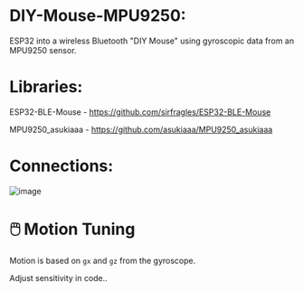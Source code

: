 # DIY-Mouse-MPU9250:
ESP32 into a wireless Bluetooth "DIY Mouse" using gyroscopic data from an MPU9250 sensor.

# Libraries:
ESP32-BLE-Mouse - https://github.com/sirfragles/ESP32-BLE-Mouse

MPU9250_asukiaaa - https://github.com/asukiaaa/MPU9250_asukiaaa

# Connections:

![image](https://github.com/user-attachments/assets/e8ba5b7d-006e-4118-9546-2a52b83607ab)

# 🖱️ Motion Tuning

Motion is based on `gx` and `gz` from the gyroscope.

Adjust sensitivity in code..
